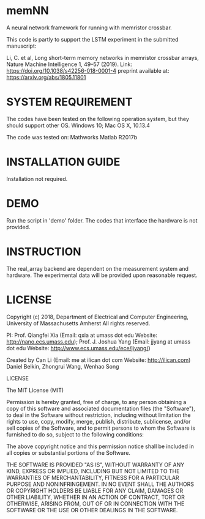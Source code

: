# memNN
A neural network framework for running with memristor crossbar.

This code is partly to support the LSTM experiment in the submitted manuscript: 

Li, C. et al, Long short-term memory networks in memristor crossbar arrays, Nature Machine Intelligence 1, 49–57 (2019). Link: https://doi.org/10.1038/s42256-018-0001-4
preprint available at: https://arxiv.org/abs/1805.11801

# SYSTEM REQUIREMENT
The codes have been tested on the following operation system, but they should support other OS.
Windows 10;
Mac OS X, 10.13.4

The code was tested on:
Mathworks Matlab R2017b


# INSTALLATION GUIDE
Installation not required.

# DEMO
Run the script in 'demo' folder.
The codes that interface the hardware is not provided. 

# INSTRUCTION
The real_array backend are dependent on the measurement system and hardware. 
The experimental data will be provided upon reasonable request.

# LICENSE

Copyright (c) 2018, 
Department of Electrical and Computer Engineering, University of Massachusetts Amherst
All rights reserved.


PI: Prof. Qiangfei Xia (Email: qxia at umass dot edu
                        Website: http://nano.ecs.umass.edu); 
    Prof. J. Joshua Yang (Email: jjyang at umass dot edu
                        Website: http://www.ecs.umass.edu/ece/jjyang/)
                        
Created by 
    Can Li (Email: me at ilican dot com
            Website: http://ilican.com)
    Daniel Belkin, Zhongrui Wang, Wenhao Song

LICENSE

The MIT License (MIT)

Permission is hereby granted, free of charge, to any person obtaining a copy
of this software and associated documentation files (the "Software"), to deal
in the Software without restriction, including without limitation the rights
to use, copy, modify, merge, publish, distribute, sublicense, and/or sell
copies of the Software, and to permit persons to whom the Software is
furnished to do so, subject to the following conditions:

The above copyright notice and this permission notice shall be included in all
copies or substantial portions of the Software.

THE SOFTWARE IS PROVIDED "AS IS", WITHOUT WARRANTY OF ANY KIND, EXPRESS OR
IMPLIED, INCLUDING BUT NOT LIMITED TO THE WARRANTIES OF MERCHANTABILITY,
FITNESS FOR A PARTICULAR PURPOSE AND NONINFRINGEMENT. IN NO EVENT SHALL THE
AUTHORS OR COPYRIGHT HOLDERS BE LIABLE FOR ANY CLAIM, DAMAGES OR OTHER
LIABILITY, WHETHER IN AN ACTION OF CONTRACT, TORT OR OTHERWISE, ARISING FROM,
OUT OF OR IN CONNECTION WITH THE SOFTWARE OR THE USE OR OTHER DEALINGS IN THE
SOFTWARE.
